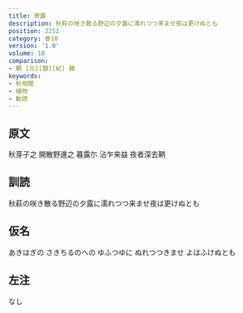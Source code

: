 ```yaml
---
title: 寄露
description: 秋萩の咲き散る野辺の夕露に濡れつつ来ませ夜は更けぬとも
position: 2252
category: 巻10
version: '1.0'
volume: 10
comparison:
- 鞆 [元][類][紀] 韓
keywords:
- 秋相聞
- 植物
- 勧誘
---
```


## 原文

秋芽子之 開散野邊之 暮露尓 沾乍来益 夜者深去鞆

## 訓読

秋萩の咲き散る野辺の夕露に濡れつつ来ませ夜は更けぬとも

## 仮名

あきはぎの さきちるのへの ゆふつゆに ぬれつつきませ よはふけぬとも

## 左注

なし
